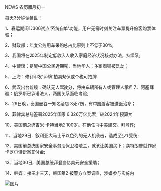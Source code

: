 NEWS 农历腊月初一

每天3分钟读懂世！

1、春运期间12306试点'系统自单'功能，用户无需时刻关注车票提升旅客购票体验；

2、财政部：年度公务用车采购总占比原则上不低于30%;

3、我国将在2025年制定低收入人收入家庭经济状况核对办法，持续系;

4、中使馆：提醒中国公民近期克，当地华人：多家商铺被洗劫；

5、上海：修订印发'沪牌'拍卖规保或个税可拍牌;

6、武汉出台新规：确认无人驾驶分，将由车辆所有人或管理人承担 7、阿塞拜疆：俄罗斯已承诺法人，两国关系面临考验;

8、29日晚，泰国曼谷一知名酒店 3死7伤，有中国游客被送医治疗；

9、菲律宾总统签署2025年国家 6.326万亿比索，较2024年预算大

10、美国前总统吉米·卡特当地2 100岁。在他任内中美建交。拜登葬;

11、当地29日，叙利亚大马士革以色列的无人机袭击，造成至少1 受伤;

12、美国前总统国家安全事务助保卫格陵兰，就该让美国买下；美特朗普就作家卡罗尔诽谤案支付金;

13、当地30日，美国总统拜登宣亿美元安全援助；

14、韩媒：接任才三天，韩国第2 被警方立案调查，涉嫌参与实施内

![图片](https://api.03c3.cn/api/zb)
